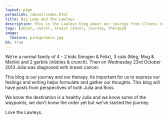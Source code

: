 ```yaml
---
layout: page
permalink: /about/index.html
title: Big Lump and the Lawleys
description: This is the Lawleys blog about our journey from illness to health.
tags: [about, cancer, breast cancer, journey, therapy]
image:
  feature: pinkgerbera.jpg
bb: true
---
```


We're a normal family of 4 - 2 kids (Imogen & Felix), 3 cats (Meg, Mog & Merlin)
and 2 gerbils (nibbles & crunch).  Then on Wednesday 23rd October 2013 Julia
was diagnosed with breast cancer.

This blog is our journey and our therapy.  Its important for us to express our
feelings and writing helps formulate and gather our thoughts.  This blog will have
posts from perspectives of both Julia and Ross.

We know the destination is a healthy Julia and we know some of the waypoints, we
don't know the order yet but we've started the journey.

Love the Lawleys.